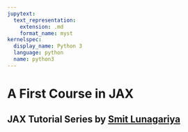 ```yaml
---
jupytext:
  text_representation:
    extension: .md
    format_name: myst
kernelspec:
  display_name: Python 3
  language: python
  name: python3
---
```


# A First Course in JAX

## JAX Tutorial Series by [Smit Lunagariya](https://github.com/Smit-create)

```{tableofcontents}
```
